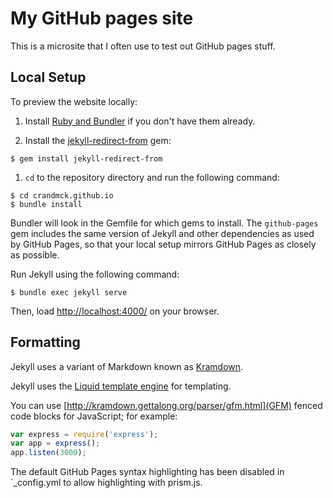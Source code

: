 # My GitHub pages site

This is a microsite that I often use to test out GitHub pages stuff.

## Local Setup

To preview the website locally:

1. Install [Ruby and Bundler](https://help.github.com/articles/setting-up-your-pages-site-locally-with-jekyll/) if you don't have them already.

2. Install the [jekyll-redirect-from](https://github.com/jekyll/jekyll-redirect-from) gem:
```
$ gem install jekyll-redirect-from
```

1. `cd` to the repository directory and run the following command:

```
$ cd crandmck.github.io
$ bundle install
```

Bundler will look in the Gemfile for which gems to install. The `github-pages` gem includes the same version of Jekyll and other dependencies as used by GitHub Pages, so that your local setup mirrors GitHub Pages as closely as possible.

Run Jekyll using the following command:

```
$ bundle exec jekyll serve
```

Then, load [http://localhost:4000/](http://localhost:4000/) on your browser.

## Formatting

Jekyll uses a variant of Markdown known as [Kramdown](http://kramdown.gettalong.org/quickref.html).

Jekyll uses the [Liquid template engine](http://liquidmarkup.org/) for templating.

You can use [http://kramdown.gettalong.org/parser/gfm.html](GFM) fenced code blocks for JavaScript; for example:

```js
var express = require('express');
var app = express();
app.listen(3000);
```

The default GitHub Pages syntax highlighting has been disabled in `_config.yml to allow highlighting with prism.js.
